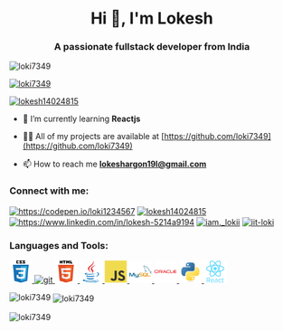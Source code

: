 <h1 align="center">Hi 👋, I'm Lokesh</h1>
<h3 align="center">A passionate fullstack developer from India</h3>

<p align="left"> <img src="https://komarev.com/ghpvc/?username=loki7349&label=Profile%20views&color=0e75b6&style=flat" alt="loki7349" /> </p>

<p align="left"> <a href="https://github.com/ryo-ma/github-profile-trophy"><img src="https://github-profile-trophy.vercel.app/?username=loki7349" alt="loki7349" /></a> </p>

<p align="left"> <a href="https://twitter.com/lokesh14024815" target="blank"><img src="https://img.shields.io/twitter/follow/lokesh14024815?logo=twitter&style=for-the-badge" alt="lokesh14024815" /></a> </p>

- 🌱 I’m currently learning **Reactjs**

- 👨‍💻 All of my projects are available at [https://github.com/loki7349](https://github.com/loki7349)

- 📫 How to reach me **lokeshargon19l@gmail.com**

<h3 align="left">Connect with me:</h3>
<p align="left">
<a href="https://codepen.io/https://codepen.io/loki1234567" target="blank"><img align="center" src="https://raw.githubusercontent.com/rahuldkjain/github-profile-readme-generator/master/src/images/icons/Social/codepen.svg" alt="https://codepen.io/loki1234567" height="30" width="40" /></a>
<a href="https://twitter.com/lokesh14024815" target="blank"><img align="center" src="https://raw.githubusercontent.com/rahuldkjain/github-profile-readme-generator/master/src/images/icons/Social/twitter.svg" alt="lokesh14024815" height="30" width="40" /></a>
<a href="https://linkedin.com/in/https://www.linkedin.com/in/lokesh-5214a9194" target="blank"><img align="center" src="https://raw.githubusercontent.com/rahuldkjain/github-profile-readme-generator/master/src/images/icons/Social/linked-in-alt.svg" alt="https://www.linkedin.com/in/lokesh-5214a9194" height="30" width="40" /></a>
<a href="https://instagram.com/iam._lokii" target="blank"><img align="center" src="https://raw.githubusercontent.com/rahuldkjain/github-profile-readme-generator/master/src/images/icons/Social/instagram.svg" alt="iam._lokii" height="30" width="40" /></a>
<a href="https://www.youtube.com/c/iit-loki" target="blank"><img align="center" src="https://raw.githubusercontent.com/rahuldkjain/github-profile-readme-generator/master/src/images/icons/Social/youtube.svg" alt="iit-loki" height="30" width="40" /></a>
</p>

<h3 align="left">Languages and Tools:</h3>
<p align="left"> <a href="https://www.w3schools.com/css/" target="_blank" rel="noreferrer"> <img src="https://raw.githubusercontent.com/devicons/devicon/master/icons/css3/css3-original-wordmark.svg" alt="css3" width="40" height="40"/> </a> <a href="https://git-scm.com/" target="_blank" rel="noreferrer"> <img src="https://www.vectorlogo.zone/logos/git-scm/git-scm-icon.svg" alt="git" width="40" height="40"/> </a> <a href="https://www.w3.org/html/" target="_blank" rel="noreferrer"> <img src="https://raw.githubusercontent.com/devicons/devicon/master/icons/html5/html5-original-wordmark.svg" alt="html5" width="40" height="40"/> </a> <a href="https://www.java.com" target="_blank" rel="noreferrer"> <img src="https://raw.githubusercontent.com/devicons/devicon/master/icons/java/java-original.svg" alt="java" width="40" height="40"/> </a> <a href="https://developer.mozilla.org/en-US/docs/Web/JavaScript" target="_blank" rel="noreferrer"> <img src="https://raw.githubusercontent.com/devicons/devicon/master/icons/javascript/javascript-original.svg" alt="javascript" width="40" height="40"/> </a> <a href="https://www.mysql.com/" target="_blank" rel="noreferrer"> <img src="https://raw.githubusercontent.com/devicons/devicon/master/icons/mysql/mysql-original-wordmark.svg" alt="mysql" width="40" height="40"/> </a> <a href="https://www.oracle.com/" target="_blank" rel="noreferrer"> <img src="https://raw.githubusercontent.com/devicons/devicon/master/icons/oracle/oracle-original.svg" alt="oracle" width="40" height="40"/> </a> <a href="https://www.python.org" target="_blank" rel="noreferrer"> <img src="https://raw.githubusercontent.com/devicons/devicon/master/icons/python/python-original.svg" alt="python" width="40" height="40"/> </a> <a href="https://reactjs.org/" target="_blank" rel="noreferrer"> <img src="https://raw.githubusercontent.com/devicons/devicon/master/icons/react/react-original-wordmark.svg" alt="react" width="40" height="40"/> </a> </p>

<p><img align="left" src="https://github-readme-stats.vercel.app/api/top-langs?username=loki7349&show_icons=true&locale=en&layout=compact" alt="loki7349" /></p>

<p>&nbsp;<img align="center" src="https://github-readme-stats.vercel.app/api?username=loki7349&show_icons=true&locale=en" alt="loki7349" /></p>

<p><img align="center" src="https://github-readme-streak-stats.herokuapp.com/?user=loki7349&" alt="loki7349" /></p>
